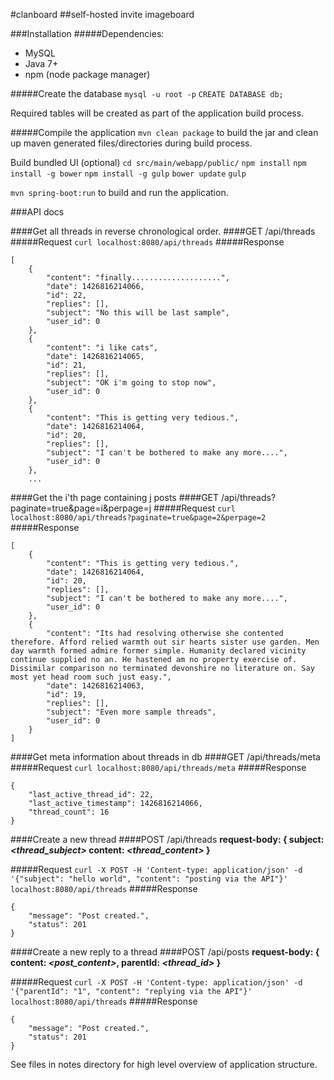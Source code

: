 #clanboard
##self-hosted invite imageboard

###Installation
#####Dependencies:
* MySQL
* Java 7+
* npm (node package manager)

#####Create the database
`mysql -u root -p`
`CREATE DATABASE db;`

Required tables will be created as part of the application build process.

#####Compile the application
`mvn clean package` to build the jar and clean up maven generated files/directories during build process.

Build bundled UI (optional)
`cd src/main/webapp/public/`
`npm install`
`npm install -g bower`
`npm install -g gulp`
`bower update`
`gulp`


`mvn spring-boot:run` to build and run the application.


###API docs

####Get all threads in reverse chronological order.
####GET /api/threads
#####Request
`curl localhost:8080/api/threads`
#####Response
```
[
    {
        "content": "finally....................",
        "date": 1426816214066,
        "id": 22,
        "replies": [],
        "subject": "No this will be last sample",
        "user_id": 0
    },
    {
        "content": "i like cats",
        "date": 1426816214065,
        "id": 21,
        "replies": [],
        "subject": "OK i'm going to stop now",
        "user_id": 0
    },
    {
        "content": "This is getting very tedious.",
        "date": 1426816214064,
        "id": 20,
        "replies": [],
        "subject": "I can't be bothered to make any more....",
        "user_id": 0
    },
    ...
```

####Get the i'th page containing j posts
####GET /api/threads?paginate=true&page=i&perpage=j
#####Request
`curl localhost:8080/api/threads?paginate=true&page=2&perpage=2`
#####Response
```
[
    {
        "content": "This is getting very tedious.",
        "date": 1426816214064,
        "id": 20,
        "replies": [],
        "subject": "I can't be bothered to make any more....",
        "user_id": 0
    },
    {
        "content": "Its had resolving otherwise she contented therefore. Afford relied warmth out sir hearts sister use garden. Men day warmth formed admire former simple. Humanity declared vicinity continue supplied no an. He hastened am no property exercise of. Dissimilar comparison no terminated devonshire no literature on. Say most yet head room such just easy.",
        "date": 1426816214063,
        "id": 19,
        "replies": [],
        "subject": "Even more sample threads",
        "user_id": 0
    }
]
```
####Get meta information about threads in db
####GET /api/threads/meta
#####Request
`curl localhost:8080/api/threads/meta`
#####Response
```
{
    "last_active_thread_id": 22,
    "last_active_timestamp": 1426816214066,
    "thread_count": 16
}
```

####Create a new thread
####POST /api/threads
**request-body: {
    subject: *<thread_subject>*
    content: *<thread_content>*
}**

#####Request
`curl -X POST -H 'Content-type: application/json' -d '{"subject": "hello world", "content": "posting via the API"}' localhost:8080/api/threads`
#####Response
```
{
    "message": "Post created.",
    "status": 201
}
```

####Create a new reply to a thread
####POST /api/posts
**request-body: {
    content: *<post_content>*,
    parentId: *<thread_id>*
}**

#####Request
`curl -X POST -H 'Content-type: application/json' -d '{"parentId": "1", "content": "replying via the API"}' localhost:8080/api/threads`
#####Response
```
{
    "message": "Post created.",
    "status": 201
}
```

See files in notes directory for high level overview of application structure.

